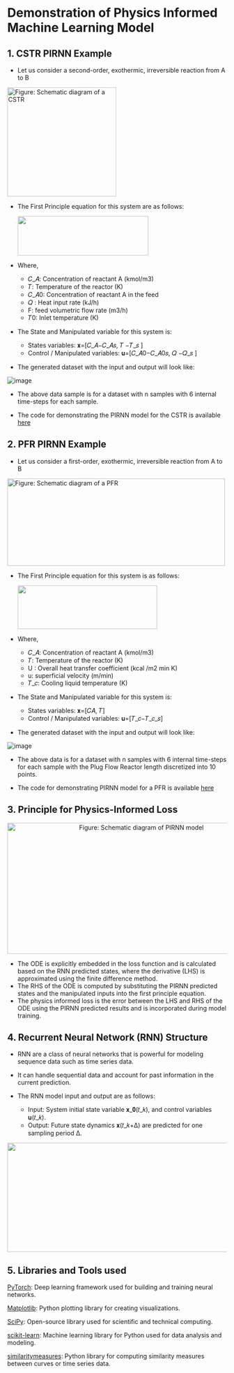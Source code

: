 # Demonstration of Physics Informed Machine Learning Model

## 1. CSTR PIRNN Example

- Let us consider a second-order, exothermic, irreversible reaction from A to B


<img src="https://github.com/Keerthana-Vellayappan/Demonstration-of-Physics-Informed-Machine-Learning-Model/assets/160836399/c1337cf1-eb78-47d7-b95b-1ce399d0ad10" alt = " Figure: Schematic diagram of a CSTR" width="250" height="250">



- The First Principle equation for this system are as follows:


     <img src="https://github.com/Keerthana-Vellayappan/Demonstration-of-Physics-Informed-Machine-Learning-Model/assets/160836399/da9e944b-1b0c-4694-8b48-2a21f49d55ed" width="300" height="90">



- Where,

   - 𝐶_𝐴: Concentration of reactant A (kmol/m3)
   - 𝑇: Temperature of the reactor (K)
   - 𝐶_𝐴0: Concentration of reactant A in the feed
   - 𝑄 :  Heat input rate (kJ/h)
   - F: feed volumetric flow rate (m3/h)
   - 𝑇0: Inlet temperature (K)


- The State and Manipulated variable for this system is:

    - States variables: 𝐱=[𝐶_𝐴−𝐶_𝐴𝑠, 𝑇 −𝑇_𝑠 ]
    - Control / Manipulated variables: 𝐮=[𝐶_𝐴0−𝐶_𝐴0𝑠, 𝑄 −𝑄_𝑠 ]


- The generated dataset with the input and output will look like:

![image](https://github.com/Keerthana-Vellayappan/Demonstration-of-Physics-Informed-Machine-Learning-Model/assets/160836399/f41bd653-cb8d-43de-950e-71946ddc79d8)

- The above data sample is for a dataset with n samples with 6 internal time-steps for each sample.

- The code for demonstrating the PIRNN model for the CSTR is available [here](https://github.com/Keerthana-Vellayappan/Demonstration-of-Physics-Informed-Machine-Learning-Model/blob/main/CSTR%20PI-RNN%20Example.ipynb)

## 2. PFR PIRNN Example

- Let us consider a first-order, exothermic, irreversible reaction from A to B


<img src="https://github.com/Keerthana-Vellayappan/Demonstration-of-Physics-Informed-Machine-Learning-Model/assets/160836399/fdbbc632-3288-45b9-81be-034ecb42bf4a" alt = " Figure: Schematic diagram of a PFR" width="500" height="200">

- The First Principle equation for this system is as follows:


    <img src="https://github.com/Keerthana-Vellayappan/Demonstration-of-Physics-Informed-Machine-Learning-Model/assets/160836399/e34d27cd-885b-4950-b6e9-37a38b8d0254" width="320" height="100">

- Where,

   - 𝐶_𝐴: Concentration of reactant A (kmol/m3)
   - 𝑇: Temperature of the reactor (K)
   - U :  Overall heat transfer coefficient (kcal /m2 min K)
   - u: superficial velocity (m/min)
   - 𝑇_𝑐: Cooling liquid temperature (K)


- The State and Manipulated variable for this system is:

     - States variables: 𝐱=[𝐶𝐴, 𝑇]
     - Control / Manipulated variables: 𝐮=[𝑇_𝑐−𝑇_𝑐_𝑠]


- The generated dataset with the input and output will look like:

![image](https://github.com/Keerthana-Vellayappan/Demonstration-of-Physics-Informed-Machine-Learning-Model/assets/160836399/2e739dd2-a2e0-4cfb-a841-983dd760df9a)

- The above data is for a dataset with n samples with 6 internal time-steps for each sample with the Plug Flow Reactor length discretized into 10 points.

- The code for demonstrating PIRNN model for a PFR is available [here](https://github.com/Keerthana-Vellayappan/Demonstration-of-Physics-Informed-Machine-Learning-Model/blob/main/PFR%20PI-RNN%20Example.ipynb)

## 3. Principle for Physics-Informed Loss

<p align="center">

<img src="https://github.com/Keerthana-Vellayappan/Demonstration-of-Physics-Informed-Machine-Learning-Model/assets/160836399/4f5b19db-09df-4547-9872-a58f16aa458f" alt = " Figure: Schematic diagram of PIRNN model" width="600" height="300">

</p>

- The ODE is explicitly embedded in the loss function and is calculated based on the RNN predicted states, where the derivative (LHS) is approximated using the finite difference method.
- The RHS of the ODE is computed by substituting the PIRNN predicted states and the manipulated inputs into the first principle equation.
- The physics informed loss is the error between the LHS and RHS of the ODE using the PIRNN predicted results and is incorporated during model training. 

## 4. Recurrent Neural Network (RNN) Structure

- RNN are a class of neural networks that is powerful for modeling sequence data such as time series data.
- It can handle sequential data and account for past information in the current prediction.

- The RNN model input and output are as follows:
    - Input: System initial state variable 𝐱_𝟎(𝑡_𝑘), and control variables 𝐮(𝑡_𝑘).
    - Output: Future state dynamics 𝐱(𝑡_𝑘+Δ) are predicted for one sampling period ∆.
<p align="center">
<img src="https://github.com/Keerthana-Vellayappan/Demonstration-of-Physics-Informed-Machine-Learning-Model/assets/160836399/332a1da6-9b89-4e04-a6b3-1b5c90185319" width="600" height="250">
</p>


## 5. Libraries and Tools used

[PyTorch](https://pytorch.org/): Deep learning framework used for building and training neural networks.

[Matplotlib](https://matplotlib.org/): Python plotting library for creating visualizations.

[SciPy](https://www.scipy.org/): Open-source library used for scientific and technical computing.

[scikit-learn](https://scikit-learn.org/): Machine learning library for Python used for data analysis and modeling.

[similaritymeasures](https://github.com/similaritymeasures/similaritymeasures): Python library for computing similarity measures between curves or time series data.



